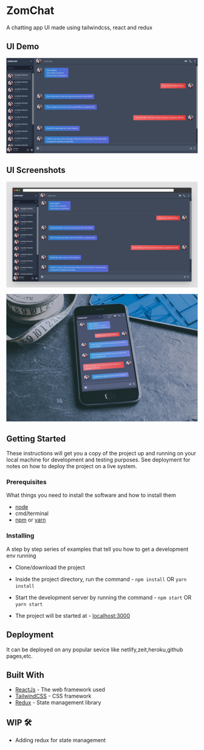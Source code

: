 # ZomChat
A chatting app UI made using tailwindcss, react and redux

## UI Demo

![Demo](zomchat.gif)


## UI Screenshots

![Desktop](ss-1.png)

![Mobile](ss-2.jpg)


## Getting Started

These instructions will get you a copy of the project up and running on your local machine for development and testing purposes. See deployment for notes on how to deploy the project on a live system.


### Prerequisites

What things you need to install the software and how to install them

- [node](https://nodejs.org/en/)
- cmd/terminal
- [npm](https://www.npmjs.com/get-npm) or [yarn](https://classic.yarnpkg.com/en/docs/install#windows-stable)


### Installing

A step by step series of examples that tell you how to get a development env running

- Clone/download the project

- Inside the project directory, run the command -
  `npm install`
       OR
  `yarn install`
  
- Start the development server by running the command -
  `npm start` OR `yarn start`

- The project will be started at - [localhost:3000](http://localhost:3000/)


## Deployment

It can be deployed on any popular sevice like netlify,zeit,heroku,github pages,etc.


## Built With

* [ReactJs](https://reactjs.org/) - The web framework used
* [TailwindCSS](https://tailwindcss.com/) - CSS framework
* [Redux](https://redux.js.org/) - State management library


## WIP 🛠️

- Adding redux for state management





